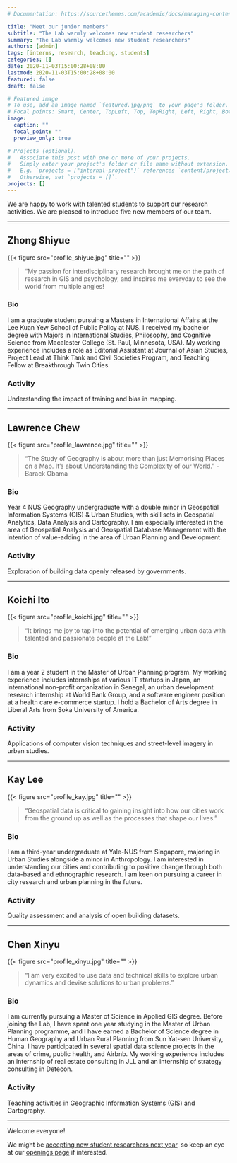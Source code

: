 ```yaml
---
# Documentation: https://sourcethemes.com/academic/docs/managing-content/

title: "Meet our junior members"
subtitle: "The Lab warmly welcomes new student researchers"
summary: "The Lab warmly welcomes new student researchers"
authors: [admin]
tags: [interns, research, teaching, students]
categories: []
date: 2020-11-03T15:00:28+08:00
lastmod: 2020-11-03T15:00:28+08:00
featured: false
draft: false

# Featured image
# To use, add an image named `featured.jpg/png` to your page's folder.
# Focal points: Smart, Center, TopLeft, Top, TopRight, Left, Right, BottomLeft, Bottom, BottomRight.
image:
  caption: ""
  focal_point: ""
  preview_only: true

# Projects (optional).
#   Associate this post with one or more of your projects.
#   Simply enter your project's folder or file name without extension.
#   E.g. `projects = ["internal-project"]` references `content/project/deep-learning/index.md`.
#   Otherwise, set `projects = []`.
projects: []
---
```


We are happy to work with talented students to support our research activities.
We are pleased to introduce five new members of our team.

---

## Zhong Shiyue

{{< figure src="profile_shiyue.jpg" title="" >}}


> “My passion for interdisciplinary research brought me on the path of research in GIS and psychology, and inspires me everyday to see the world from multiple angles!

### Bio

I am a graduate student pursuing a Masters in International Affairs at the Lee Kuan Yew School of Public Policy at NUS. I received my bachelor degree with Majors in International Studies, Philosophy, and Cognitive Science from Macalester College (St. Paul, Minnesota, USA). My working experience includes a role as Editorial Assistant at Journal of Asian Studies, Project Lead at Think Tank and Civil Societies Program, and Teaching Fellow at Breakthrough Twin Cities.

### Activity
Understanding the impact of training and bias in mapping.

---

## Lawrence Chew

{{< figure src="profile_lawrence.jpg" title="" >}}

> “The Study of Geography is about more than just Memorising Places on a Map. It’s about Understanding the Complexity of our World.” - Barack Obama

### Bio

Year 4 NUS Geography undergraduate with a double minor in Geospatial Information Systems (GIS) & Urban Studies, with skill sets in Geospatial Analytics, Data Analysis and Cartography. I am especially interested in the area of Geospatial Analysis and Geospatial Database Management with the intention of value-adding in the area of Urban Planning and Development.

### Activity

Exploration of building data openly released by governments.

---

## Koichi Ito

{{< figure src="profile_koichi.jpg" title="" >}}

> “It brings me joy to tap into the potential of emerging urban data with talented and passionate people at the Lab!”

### Bio

I am a year 2 student in the Master of Urban Planning program. My working experience includes internships at various IT startups in Japan, an international non-profit organization in Senegal, an urban development research internship at World Bank Group, and a software engineer position at a health care e-commerce startup. I hold a Bachelor of Arts degree in Liberal Arts from Soka University of America.

### Activity

Applications of computer vision techniques and street-level imagery in urban studies.

---

## Kay Lee

{{< figure src="profile_kay.jpg" title="" >}}

> “Geospatial data is critical to gaining insight into how our cities work from the ground up as well as the processes that shape our lives.”

### Bio

I am a third-year undergraduate at Yale-NUS from Singapore, majoring in Urban Studies alongside a minor in Anthropology. I am interested in understanding our cities and contributing to positive change through both data-based and ethnographic research. I am keen on pursuing a career in city research and urban planning in the future.

### Activity

Quality assessment and analysis of open building datasets.

---

## Chen Xinyu

{{< figure src="profile_xinyu.jpg" title="" >}}

> “I am very excited to use data and technical skills to explore urban dynamics and devise solutions to urban problems.”

### Bio

I am currently pursuing a Master of Science in Applied GIS degree. Before joining the Lab, I have spent one year studying in the Master of Urban Planning programme, and I have earned a Bachelor of Science degree in Human Geography and Urban Rural Planning from Sun Yat-sen University, China. I have participated in several spatial data science projects in the areas of crime, public health, and Airbnb. My working experience includes an internship of real estate consulting in JLL and an internship of strategy consulting in Detecon.

### Activity

Teaching activities in Geographic Information Systems (GIS) and Cartography.

---

Welcome everyone!

We might be [accepting new student researchers next year](/openings/ads/2020-student-researcher-gis/), so keep an eye at our [openings page](/openings) if interested.